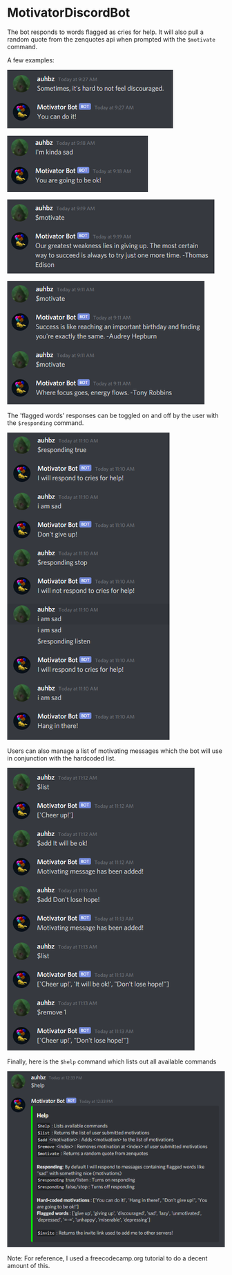 # MotivatorDiscordBot

The bot responds to words flagged as cries for help.
It will also pull a random quote from the zenquotes api when prompted with the `$motivate` command.

A few examples:

![](images/screenshot1.png)


![](images/screenshot2.png)


![](images/screenshot3.png)


![](images/screenshot4.png)

The 'flagged words' responses can be toggled on and off by the user with the `$responding` command.

![](images/screenshot5.png)

Users can also manage a list of motivating messages which the bot will use in conjunction with the hardcoded list.

![](images/screenshot6.png)

Finally, here is the `$help` command which lists out all available commands

![](images/screenshot7.png)


Note: For reference, I used a freecodecamp.org tutorial to do a decent amount of this.
